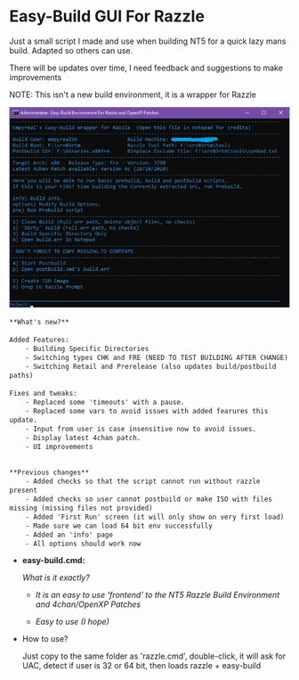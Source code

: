 # Easy-Build GUI For Razzle
Just a small script I made and use when building NT5 for a quick lazy mans build. Adapted so others can use.

There will be updates over time, I need feedback and suggestions to make improvements

NOTE: This isn't a new build environment, it is a wrapper for Razzle

![](https://github.com/Empyreal96/easy-build-nt5/raw/main/easy-build.png)



```
**What's new?**

Added Features:
	- Building Specific Directories
	- Switching types CHK and FRE (NEED TO TEST BUILDING AFTER CHANGE)
	- Switching Retail and Prerelease (also updates build/postbuild paths)

Fixes and tweaks: 
	- Replaced some 'timeouts' with a pause.
	- Replaced some vars to avoid issues with added fearures this update.
	- Input from user is case insensitive now to avoid issues.
	- Display latest 4chan patch.
	- UI improvements


```



```
**Previous changes**
	- Added checks so that the script cannot run without razzle present
	- Added checks so user cannot postbuild or make ISO with files missing (missing files not provided)
	- Added 'First Run' screen (it will only show on very first load)
	- Made sure we can load 64 bit env successfully
	- Added an 'info' page 
	- All options should work now
```



- **easy-build.cmd:**

  *What is it exactly?*

  - *It is an easy to use 'frontend' to the NT5 Razzle Build Environment and 4chan/OpenXP Patches*

  - *Easy to use (I hope)*

- How to use?

  Just copy to the same folder as 'razzle.cmd', double-click, it will ask for UAC, detect if user is 32 or 64 bit, then loads razzle + easy-build

